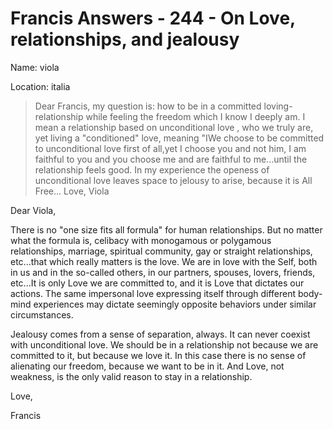 # Francis Answers - 244 - On Love, relationships, and jealousy

Name: viola 

Location: italia 


>Dear Francis, my question is: how to be in a committed loving- relationship while feeling the freedom which I know I deeply am. I mean a relationship based on unconditional love , who we truly are, yet living a "conditioned" love, meaning "IWe choose to be committed to unconditional love first of all,yet I choose you and not him, I am faithful to you and you choose me and are faithful to me...until the relationship feels good. In my experience the openess of unconditional love leaves space to jelousy to arise, because it is All Free... Love, Viola

Dear Viola,

There is no "one size fits all formula" for human relationships. But no matter what the formula is, celibacy with monogamous or polygamous relationships, marriage, spiritual community, gay or straight relationships, etc...that which really matters is the love. We are in love with the Self, both in us and in the so-called others, in our partners, spouses, lovers, friends, etc...It is only Love we are committed to, and it is Love that dictates our actions. The same impersonal love expressing itself through different body-mind experiences may dictate seemingly opposite behaviors under similar circumstances. 

Jealousy comes from a sense of separation, always. It can never coexist with unconditional love. We should be in a relationship not because we are committed to it, but because we love it. In this case there is no sense of alienating our freedom, because we want to be in it. And Love, not weakness, is the only valid reason to stay in a relationship.

Love,

Francis 

